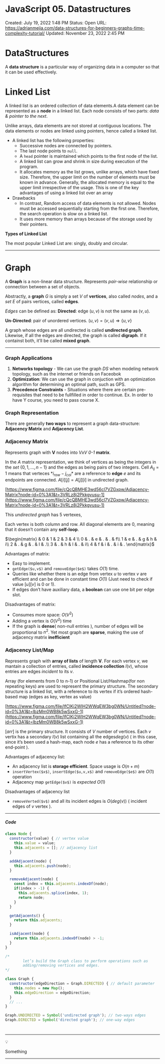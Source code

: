 # JavaScript 05. Datastructures

Created: July 19, 2022 1:48 PM
Status: Open
URL: https://adrianmejia.com/data-structures-for-beginners-graphs-time-complexity-tutorial/
Updated: November 23, 2022 2:45 PM

# DataStructures

A **data structure** is a particular way of organizing data in a computer so that it can be used effectively.

# Linked List

A linked list is an ordered collection of data elements.A data element can be represented as a **node** in a linked list.
Each node consists of two parts: *data & pointer to the next*.

Unlike arrays, data elements are not stored at contiguous locations. The data elements or nodes are linked using pointers, hence called a linked list.

- A linked list has the following properties:
    - Successive nodes are connected by pointers.
    - The last node points to `null`.
    - A `head` pointer is maintained which points to the first node of the list.
    - A linked list can grow and shrink in size during execution of the program.
    - It allocates memory as the list grows, unlike arrays, which have fixed size. Therefore, the upper limit on the number of elements must be known in advance. Generally, the allocated memory is equal to the upper limit irrespective of the usage. This is one of the key advantages of using a linked list over an array
- Drawbacks
    - In contrast, Random access of data elements is not allowed. Nodes must be accessed sequentially starting from the first one. Therefore, the search operation is slow on a linked list.
    - It uses more memory than arrays because of the storage used by their pointers.

**Types of Linked List**

The most popular Linked List are: singly, doubly and circular.

---

# Graph

A **Graph** is a non-linear data structure. Represents *pair-wise* relationship or connection between a set of objects.

Abstractly, a **graph** $G$ is simply a set $V$ of **vertices**, also called *nodes*, and a *set* $E$ of pairs vertices, called **edges**.

*Edges* can be defined as:
**Directed**: edge $(u,v)$ is not the same as $(v,u)$.

**Un-Directed**: pair of unordered vertices. $(u,v) = (v,u) ⇒ \{u,v\}$

A graph whose edges are all undirected is called **undirected graph**. Likewise, if all the edges are directed, the graph is called **digraph**. If it containst both, it’ll be called **mixed graph**.

---

### Graph Applications

1. **Networks topology** - We can use the graph *DS* when modeling network topology, such as the internet or friends on Faceobok
2. **Optimization**: We can use the graph in conjuction with an optimization algorithm for determining an optimal path, such as GPS.
3. **Precedence Constraints** - Situations where there are certain pre-requisites that need to be fullfilled in order to continue. Ex. In order to have Y course, you need to pass course X.

### Graph Representation

There are generally **two ways** to represent a graph data-structure: **Adjacency Matrix** and **Adjacency List**.

### **************Adjacency Matrix**************

Represents graph with **V** nodes into *VxV 0-1* **matrix**.

In the $A$ matrix representation, we think of vertices as being the integers in the *set* $\{0,1,…, n-1 \}$ and the edges as being pairs of two integers. Cell $A_{ij}$ = 1 means that verteces $*i_{row}-j_{col}$* are  a reference to **edge** $e$ and its endpoints are connected.
$A[i][j] = A[j][i]$ in undirected graph.

[https://www.figma.com/file/cQcQBMHE3wd56cl7VZGxpw/Adjacency-Matrix?node-id=0%3A1&t=3VRLz8j2Pkkgvusu-1](https://www.figma.com/file/cQcQBMHE3wd56cl7VZGxpw/Adjacency-Matrix?node-id=0%3A1&t=3VRLz8j2Pkkgvusu-1)

This *undirected graph* has 5 vertexes, 

Each vertex is both column and row. All diagonal elements are 0, meaning that it doesn’t contain any **self-loop**.

$\begin{matrix}
  & 0 & 1 & 2 & 3 & 4 \\
0 & . & e & . & . & f\\
1 & e & . & g & h & i\\
2 & . & g & . & l & .\\
3 & . & h & l & . & i\\
4 & f & i & . & i & .
\end{matrix}$

Advantages of matrix:

- Easy to implement.
- `getEdge($u,v$)` and `removeEdge($e$)` takes $O(1)$ time.
- Queries like whether there is an edge from vertex $u$ to vertex $v$ are efficient and can be done in constant time $O(1)$ (Just need to check if value $[u][v]$ is 0 or 1).
- If edges don’t have auxiliary data, a **boolean** can use one bit per edge slot.

Disadvantages of matrix:

- Consumes more space:  $O(V^2)$
- Adding a vertex is $O(V^2)$ time
- If the graph is **dense**( non-null entries ), number of edges will be proportional to $n^2$. Yet most graph are **sparse**, making the use of adjacency matrix **inefficient**

### **************Adjacency List/Map**************

Represents graph with **array of lists** of length **V**.  For each vertex $v$, we mantain a collection of entries, called **incidence collection** $l(v)$, whose entries are edges *incident* to its $v$. 

Array (for elements from 0 to n-1) or Positional List/Hashmap(for non repeating keys)  are used to represent the  primary structure. The secondary structure is a linked list, with a reference to its vertex if it’s ordered hash-based map (edges as key, vertex as value)

[https://www.figma.com/file/lfClKi2WIH2WWqEW3bg0WN/Untitled?node-id=0%3A1&t=lbzMm0WB8k5wSxxG-1](https://www.figma.com/file/lfClKi2WIH2WWqEW3bg0WN/Untitled?node-id=0%3A1&t=lbzMm0WB8k5wSxxG-1)

$[arr]$ is the primary structure. It consists of $V$ number of vertices. Each $v$ vertix  has a secondary $l(v)$ list containing all the edges$deg(v)$ ( in this case, since it’s been used a hash-map, each node $e$ has a reference to its other end-point ). 

Advantages of adjacency list:

- An adjacency list is **storage efficient**. Space usage is $O(n + m)$
- `insertVertex($x$)`, `insertEdge($u,v,x$)` and `removeEdge($e$)` are $O(1)$ operation
- Adjacency map `getEdge($v$)` is *expected* $O(1)$

Disadvantages of adjacency list

- `removeVerted($v$)` and all its incident edges is $O(deg(v))$ ( incident edges of $v$ vertex ).

---
##### Code
```jsx
class Node {
  constructor(value) { // vertex value
    this.value = value;
    this.adjacents = []; // adjacency list
  }

  addAdjacent(node) {
    this.adjacents.push(node);
  }

  removeAdjacent(node) {
    const index = this.adjacents.indexOf(node);
    if(index > -1) {
      this.adjacents.splice(index, 1);
      return node;
    }
  }

  getAdjacents() {
    return this.adjacents;
  }

  isAdjacent(node) {
    return this.adjacents.indexOf(node) > -1;
  }
}

/*
		let’s build the Graph class to perform operations such as 
		adding/removing vertices and edges.
*/

class Graph {
  constructor(edgeDirection = Graph.DIRECTED) { // default parameter
    this.nodes = new Map();
    this.edgeDirection = edgeDirection;
  }
  // ...
}

Graph.UNDIRECTED = Symbol('undirected graph'); // two-ways edges
Graph.DIRECTED = Symbol('directed graph'); // one-way edges
```


#
---

<aside>
💡

</aside>

 Something

---